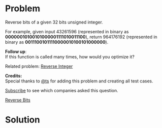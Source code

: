 
# Problem

Reverse bits of a given 32 bits unsigned integer.

For example, given input 43261596 (represented in binary as
**00000010100101000001111010011100**), return 964176192 (represented in binary
as **00111001011110000010100101000000**).

**Follow up**:  
If this function is called many times, how would you optimize it?

Related problem: [Reverse Integer](/problems/reverse-integer/)

**Credits:**  
Special thanks to [@ts](https://oj.leetcode.com/discuss/user/ts) for adding
this problem and creating all test cases.

[Subscribe](/subscribe/) to see which companies asked this question.



[Reverse Bits](https://leetcode.com/problems/reverse-bits)

# Solution



